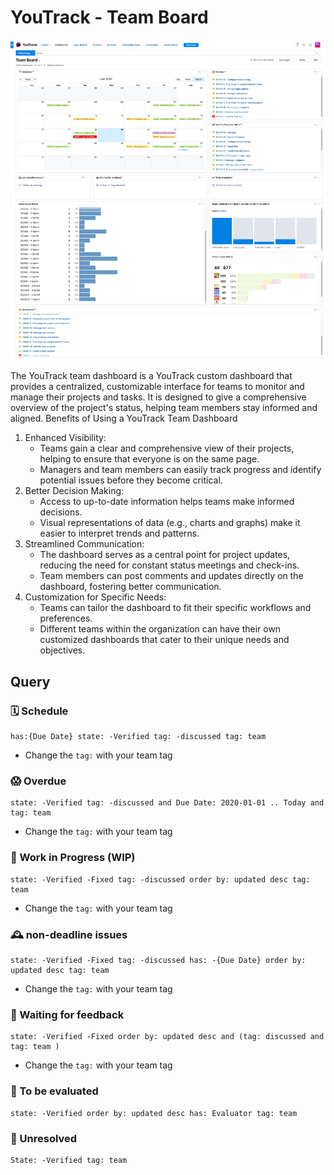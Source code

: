 # YouTrack - Team Board

![](YouTrack%20-%20Team%20Board.jpg)

The YouTrack team dashboard is a YouTrack custom dashboard that provides a centralized, customizable interface for teams to monitor and manage their projects and tasks. It is designed to give a comprehensive overview of the project's status, helping team members stay informed and aligned.
Benefits of Using a YouTrack Team Dashboard
1. Enhanced Visibility:
   - Teams gain a clear and comprehensive view of their projects, helping to ensure that everyone is on the same page.
   - Managers and team members can easily track progress and identify potential issues before they become critical. 
2. Better Decision Making:
   - Access to up-to-date information helps teams make informed decisions.
   - Visual representations of data (e.g., charts and graphs) make it easier to interpret trends and patterns.
3. Streamlined Communication:
   - The dashboard serves as a central point for project updates, reducing the need for constant status meetings and check-ins.
   - Team members can post comments and updates directly on the dashboard, fostering better communication.
4. Customization for Specific Needs:
   - Teams can tailor the dashboard to fit their specific workflows and preferences.
   - Different teams within the organization can have their own customized dashboards that cater to their unique needs and objectives.

## Query

### 🗓️ Schedule
```text
has:{Due Date} state: -Verified tag: -discussed tag: team
```
- Change the `tag:` with your team tag

### 😱 Overdue
```text
state: -Verified tag: -discussed and Due Date: 2020-01-01 .. Today and tag: team 
```
- Change the `tag:` with your team tag

### 🚀 Work in Progress (WIP)
```text
state: -Verified -Fixed tag: -discussed order by: updated desc tag: team
```
- Change the `tag:` with your team tag

### 🕰️ non-deadline issues
```text
state: -Verified -Fixed tag: -discussed has: -{Due Date} order by: updated desc tag: team 
```
- Change the `tag:` with your team tag

### 🤷‍️ Waiting for feedback
```text
state: -Verified -Fixed order by: updated desc and (tag: discussed and tag: team ) 
```
- Change the `tag:` with your team tag

### 👀 To be evaluated
```text
state: -Verified order by: updated desc has: Evaluator tag: team 
```

### 🫣 Unresolved
```text
State: -Verified tag: team 
```
